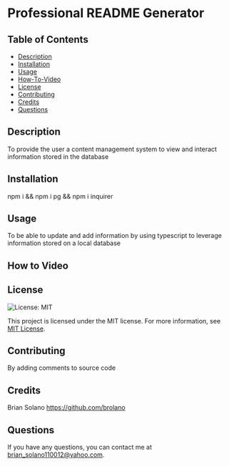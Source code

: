 # Professional README Generator

## Table of Contents
- [Description](#description)
- [Installation](#installation)
- [Usage](#usage)
- [How-To-Video](#how-to-video)
- [License](#license)
- [Contributing](#contributing)
- [Credits](#credits)
- [Questions](#questions)

## Description
To provide the user a content management system to view and interact information stored in the database

## Installation
npm i && npm i pg && npm i inquirer

## Usage
To be able to update and add information by using typescript to leverage information stored on a local database

## How to Video




## License
![License: MIT](https://img.shields.io/badge/License-MIT-yellow.svg)

This project is licensed under the MIT license. For more information, see [MIT License](https://opensource.org/licenses/MIT).


## Contributing
By adding comments to source code

## Credits
Brian Solano https://github.com/brolano

## Questions
If you have any questions, you can contact me at [brian_solano110012@yahoo.com](mailto:brian_solano110012@yahoo.com).
